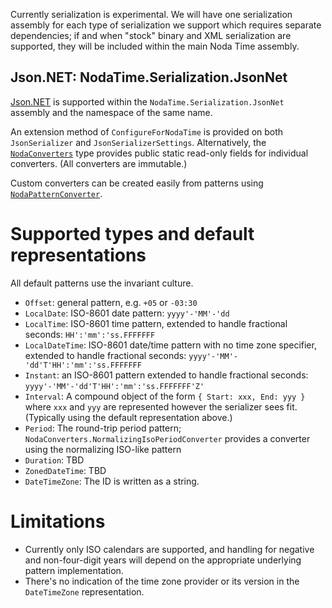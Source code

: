 Currently serialization is experimental. We will have one serialization assembly for each type of
serialization we support which requires separate dependencies; if and when "stock" binary and XML
serialization are supported, they will be included within the main Noda Time assembly.

Json.NET: NodaTime.Serialization.JsonNet
----------------------------------------

[Json.NET](http://json.net) is supported within the `NodaTime.Serialization.JsonNet` assembly and the namespace
of the same name.

An extension method of `ConfigureForNodaTime` is provided on both `JsonSerializer` and
`JsonSerializerSettings`. Alternatively, the [`NodaConverters`](../api/NodaTime.Serialization.JsonNet.NodaConverters.yml) type provides public static read-only fields
for individual converters. (All converters are immutable.)

Custom converters can be created easily from patterns using [`NodaPatternConverter`](../api/NodaTime.Serialization.JsonNet.NodaPatternConverter_1.yml).

Supported types and default representations
===========================================

All default patterns use the invariant culture.

- `Offset`: general pattern, e.g. `+05` or `-03:30`
- `LocalDate`: ISO-8601 date pattern: `yyyy'-'MM'-'dd`
- `LocalTime`: ISO-8601 time pattern, extended to handle fractional seconds: `HH':'mm':'ss.FFFFFFF`
- `LocalDateTime`: ISO-8601 date/time pattern with no time zone specifier, extended to handle fractional seconds: `yyyy'-'MM'-'dd'T'HH':'mm':'ss.FFFFFFF`
- `Instant`: an ISO-8601 pattern extended to handle fractional seconds: `yyyy'-'MM'-'dd'T'HH':'mm':'ss.FFFFFFF'Z'`
- `Interval`: A compound object of the form `{ Start: xxx, End: yyy }` where `xxx` and `yyy` are represented however the serializer sees fit. (Typically using the default representation above.)
- `Period`: The round-trip period pattern; `NodaConverters.NormalizingIsoPeriodConverter` provides a converter using the normalizing ISO-like pattern
- `Duration`: TBD
- `ZonedDateTime`: TBD
- `DateTimeZone`: The ID is written as a string.

Limitations
===========

- Currently only ISO calendars are supported, and handling for negative and non-four-digit years will depend on the appropriate underlying pattern implementation.
- There's no indication of the time zone provider or its version in the `DateTimeZone` representation.
